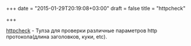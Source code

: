+++
date = "2015-01-29T20:19:08+03:00"
draft = false
title = "httpcheck"

+++

<p><a href="https://github.com/ivpusic/httpcheck">httpcheck</a>&nbsp;- Тулза для проверки различные параметров http протокола(длина заголовков, куки, etc).</p>


